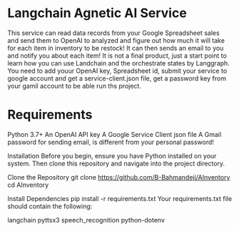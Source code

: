 # Langchain Agnetic AI Service

This service can read data records from your Google Spreadsheet sales and send them to OpenAI to analyzed and figure out how much it will take for each item in inventory to be restock!
It can then sends an email to you and notify you about each item!
It is not a final product, just a start point to learn how you can use Landchain and the orchestrate states by Langgraph.
You need to add youur OpenAI key, Spreadsheet id, submit your service to google account and get a service-client.json file, get a password key from your gamil account to be able run ths project.

# Requirements
Python 3.7+
An OpenAI API key
A Google Service Client json file
A Gmail password for sending email, is different from your personal password!

Installation
Before you begin, ensure you have Python installed on your system. Then clone this repository and navigate into the project directory.

Clone the Repository
git clone https://github.com/B-Bahmandeji/AInventory
cd AInventory

Install Dependencies
pip install -r requirements.txt
Your requirements.txt file should contain the following:

langchain
pyttsx3
speech_recognition
python-dotenv
